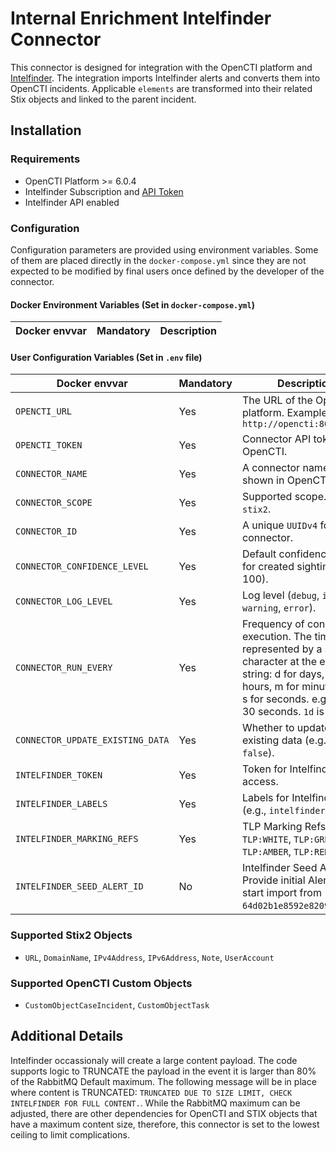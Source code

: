 # Internal Enrichment Intelfinder Connector

This connector is designed for integration with the OpenCTI platform and [Intelfinder](https://intelfinder.io/). The integration imports Intelfinder alerts and converts them into OpenCTI incidents. Applicable `elements` are transformed into their related Stix objects and linked to the parent incident. 

## Installation

### Requirements

- OpenCTI Platform >= 6.0.4
- Intelfinder Subscription and [API Token](https://dash.intelfinder.io/integrations.php?i=api)
- Intelfinder API enabled

### Configuration

Configuration parameters are provided using environment variables. Some of them are placed directly in the `docker-compose.yml` since they are not expected to be modified by final users once defined by the developer of the connector.

#### Docker Environment Variables (Set in `docker-compose.yml`)

| Docker envvar             | Mandatory | Description                            |
| ------------------------- | --------- | -------------------------------------- |

#### User Configuration Variables (Set in `.env` file)

| Docker envvar                       | Mandatory | Description                                                             |
| ----------------------------------- | --------- | ----------------------------------------------------------------------- |
| `OPENCTI_URL`                       | Yes       | The URL of the OpenCTI platform. Example: `http://opencti:8080`         |
| `OPENCTI_TOKEN`                     | Yes       | Connector API token for OpenCTI.                                        |
| `CONNECTOR_NAME`                    | Yes       | A connector name to be shown in OpenCTI.                                |
| `CONNECTOR_SCOPE`                   | Yes       | Supported scope. E.g., `stix2`.                                         |
| `CONNECTOR_ID`                      | Yes       | A unique `UUIDv4` for this connector.                                   |
| `CONNECTOR_CONFIDENCE_LEVEL`        | Yes       | Default confidence level for created sightings (0 to 100).              |
| `CONNECTOR_LOG_LEVEL`               | Yes       | Log level (`debug`, `info`, `warning`, `error`).                           |
| `CONNECTOR_RUN_EVERY`               | Yes       | Frequency of connector execution. The time unit is represented by a single character at the end of the string: d for days, h for hours, m for minutes, and s for seconds. e.g., `30s` is 30 seconds. `1d` is 1 day.         |
| `CONNECTOR_UPDATE_EXISTING_DATA`    | Yes       | Whether to update existing data (e.g., `true` or `false`).              |
| `INTELFINDER_TOKEN`                 | Yes       | Token for Intelfinder access.                                           |
| `INTELFINDER_LABELS`                | Yes       | Labels for Intelfinder data. (e.g., `intelfinder,osint`)                |
| `INTELFINDER_MARKING_REFS`          | Yes       | TLP Marking Refs e.g., `TLP:WHITE`, `TLP:GREEN`, `TLP:AMBER`, `TLP:RED` |
| `INTELFINDER_SEED_ALERT_ID`         | No        | Intelfinder Seed Alert ID, Provide initial Alert ID to start import from (e.g., `64d02b1e8592e8209a077bf2`)            |

### Supported Stix2 Objects

- `URL`, `DomainName`, `IPv4Address`, `IPv6Address`, `Note`, `UserAccount`

### Supported OpenCTI Custom Objects

- `CustomObjectCaseIncident`, `CustomObjectTask`

## Additional Details
Intelfinder occassionaly will create a large content payload. The code supports logic to TRUNCATE the payload in the event it is larger than 80% of the RabbitMQ Default maximum. The following message will be in place where content is TRUNCATED: `TRUNCATED DUE TO SIZE LIMIT, CHECK INTELFINDER FOR FULL CONTENT.`. While the RabbitMQ maximum can be adjusted, there are other dependencies for OpenCTI and STIX objects that have a maximum content size, therefore, this connector is set to the lowest ceiling to limit complications.
